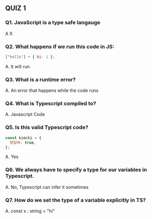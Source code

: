 ## QUIZ 1

### Q1. JavaScript is a type safe langauge

A X

### Q2. What happens if we run this code in JS:

```javascript
["hello"] + { hi: 1 };
```

A. It will run

### Q3. What is a runtime error?

A. An error that happens while the code runs

### Q4. What is Typescript compiled to?

A. Javascript Code

### Q5. Is this valid Typescript code?

```javascript
const kimchi = {
  맛있어: true,
};
```

A. Yes

### Q6. We always have to specify a type for our variables in Typescript.

A. No, Typescript can infer it sometimes

### Q7. How do we set the type of a variable explicitly in TS?

A. const x : string = "hi"
